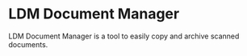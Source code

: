 LDM Document Manager
====================
LDM Document Manager is a tool to easily copy and archive scanned documents.
